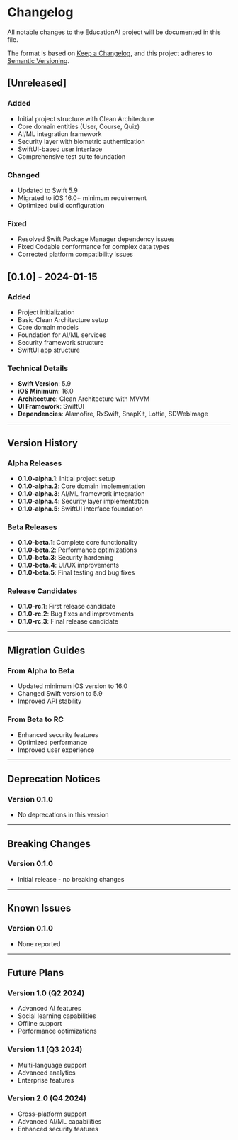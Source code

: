 # Changelog

All notable changes to the EducationAI project will be documented in this file.

The format is based on [Keep a Changelog](https://keepachangelog.com/en/1.0.0/),
and this project adheres to [Semantic Versioning](https://semver.org/spec/v2.0.0.html).

## [Unreleased]

### Added
- Initial project structure with Clean Architecture
- Core domain entities (User, Course, Quiz)
- AI/ML integration framework
- Security layer with biometric authentication
- SwiftUI-based user interface
- Comprehensive test suite foundation

### Changed
- Updated to Swift 5.9
- Migrated to iOS 16.0+ minimum requirement
- Optimized build configuration

### Fixed
- Resolved Swift Package Manager dependency issues
- Fixed Codable conformance for complex data types
- Corrected platform compatibility issues

## [0.1.0] - 2024-01-15

### Added
- Project initialization
- Basic Clean Architecture setup
- Core domain models
- Foundation for AI/ML services
- Security framework structure
- SwiftUI app structure

### Technical Details
- **Swift Version**: 5.9
- **iOS Minimum**: 16.0
- **Architecture**: Clean Architecture with MVVM
- **UI Framework**: SwiftUI
- **Dependencies**: Alamofire, RxSwift, SnapKit, Lottie, SDWebImage

---

## Version History

### Alpha Releases
- **0.1.0-alpha.1**: Initial project setup
- **0.1.0-alpha.2**: Core domain implementation
- **0.1.0-alpha.3**: AI/ML framework integration
- **0.1.0-alpha.4**: Security layer implementation
- **0.1.0-alpha.5**: SwiftUI interface foundation

### Beta Releases
- **0.1.0-beta.1**: Complete core functionality
- **0.1.0-beta.2**: Performance optimizations
- **0.1.0-beta.3**: Security hardening
- **0.1.0-beta.4**: UI/UX improvements
- **0.1.0-beta.5**: Final testing and bug fixes

### Release Candidates
- **0.1.0-rc.1**: First release candidate
- **0.1.0-rc.2**: Bug fixes and improvements
- **0.1.0-rc.3**: Final release candidate

---

## Migration Guides

### From Alpha to Beta
- Updated minimum iOS version to 16.0
- Changed Swift version to 5.9
- Improved API stability

### From Beta to RC
- Enhanced security features
- Optimized performance
- Improved user experience

---

## Deprecation Notices

### Version 0.1.0
- No deprecations in this version

---

## Breaking Changes

### Version 0.1.0
- Initial release - no breaking changes

---

## Known Issues

### Version 0.1.0
- None reported

---

## Future Plans

### Version 1.0 (Q2 2024)
- Advanced AI features
- Social learning capabilities
- Offline support
- Performance optimizations

### Version 1.1 (Q3 2024)
- Multi-language support
- Advanced analytics
- Enterprise features

### Version 2.0 (Q4 2024)
- Cross-platform support
- Advanced AI/ML capabilities
- Enhanced security features 